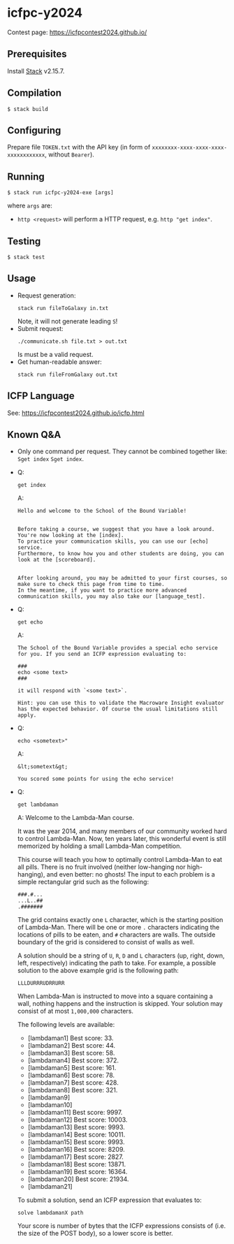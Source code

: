icfpc-y2024
===========
Contest page: https://icfpcontest2024.github.io/

Prerequisites
-------------
Install [Stack][stack] v2.15.7.

Compilation
-----------
```console
$ stack build
```

Configuring
-----------
Prepare file `TOKEN.txt` with the API key (in form of `xxxxxxxx-xxxx-xxxx-xxxx-xxxxxxxxxxxx`, without `Bearer`).

Running
-------
```console
$ stack run icfpc-y2024-exe [args]
```

where `args` are:
- `http <request>` will perform a HTTP request, e.g. `http "get index"`.

Testing
-------
```console
$ stack test
```

[stack]: https://docs.haskellstack.org/en/stable/

Usage
-----
- Request generation:
  ```console
  stack run fileToGalaxy in.txt
  ```
  Note, it will not generate leading `S`!
- Submit request:
  ```console
  ./communicate.sh file.txt > out.txt
  ```
  Is must be a valid request.
- Get human-readable answer:
  ```console
  stack run fileFromGalaxy out.txt
  ```

ICFP Language
-------------

See: https://icfpcontest2024.github.io/icfp.html

Known Q&A
---------
- Only one command per request. They cannot be combined together like: `Sget index` `Sget index`.
- Q:
  ```text
  get index
  ```
  A:
  ```text
  Hello and welcome to the School of the Bound Variable!


  Before taking a course, we suggest that you have a look around.
  You're now looking at the [index].
  To practice your communication skills, you can use our [echo] service.
  Furthermore, to know how you and other students are doing, you can look at the [scoreboard].


  After looking around, you may be admitted to your first courses, so make sure to check this page from time to time.
  In the meantime, if you want to practice more advanced communication skills, you may also take our [language_test].
  ```

- Q:
  ```text
  get echo
  ```
  A:
  ```text
  The School of the Bound Variable provides a special echo service for you. If you send an ICFP expression evaluating to:

  ###
  echo <some text>
  ###

  it will respond with `<some text>`.

  Hint: you can use this to validate the Macroware Insight evaluator has the expected behavior. Of course the usual limitations still apply.
  ```

- Q:
  ```text
  echo <sometext>"
  ```
  A:
  ```text
  &lt;sometext&gt;

  You scored some points for using the echo service!
  ```

- Q:
  ```text
  get lambdaman
  ```
  A:
  Welcome to the Lambda-Man course.

  It was the year 2014, and many members of our community worked hard to control Lambda-Man. Now, ten years later, this wonderful event is still memorized by holding a small Lambda-Man competition.

  This course will teach you how to optimally control Lambda-Man to eat all pills. There is no fruit involved (neither low-hanging nor high-hanging), and even better: no ghosts! The input to each problem is a simple rectangular grid such as the following:

  ```
  ###.#...
  ...L..##
  .#######
  ```

  The grid contains exactly one `L` character, which is the starting position of Lambda-Man. There will be one or more `.` characters indicating the locations of pills to be eaten, and `#` characters are walls. The outside boundary of the grid is considered to consist of walls as well.

  A solution should be a string of `U`, `R`, `D` and `L` characters (up, right, down, left, respectively) indicating the path to take. For example, a possible solution to the above example grid is the following path:
  ```
  LLLDURRRUDRRURR
  ```
  When Lambda-Man is instructed to move into a square containing a wall, nothing happens and the instruction is skipped. Your solution may consist of at most `1,000,000` characters.

  The following levels are available:
  * [lambdaman1] Best score: 33.
  * [lambdaman2] Best score: 44.
  * [lambdaman3] Best score: 58.
  * [lambdaman4] Best score: 372.
  * [lambdaman5] Best score: 161.
  * [lambdaman6] Best score: 78.
  * [lambdaman7] Best score: 428.
  * [lambdaman8] Best score: 321.
  * [lambdaman9]
  * [lambdaman10]
  * [lambdaman11] Best score: 9997.
  * [lambdaman12] Best score: 10003.
  * [lambdaman13] Best score: 9993.
  * [lambdaman14] Best score: 10011.
  * [lambdaman15] Best score: 9993.
  * [lambdaman16] Best score: 8209.
  * [lambdaman17] Best score: 2827.
  * [lambdaman18] Best score: 13871.
  * [lambdaman19] Best score: 16364.
  * [lambdaman20] Best score: 21934.
  * [lambdaman21]

  To submit a solution, send an ICFP expression that evaluates to:

  ```
  solve lambdamanX path
  ```

  Your score is number of bytes that the ICFP expressions consists of (i.e. the size of the POST body), so a lower score is better.
